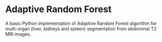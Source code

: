 # Adaptive Random Forest
 
A basic Python implementation of Adaptive Random Forest algorithm for multi-organ (liver, kidneys and spleen) segmentation from abdominal T2 MRI images.
